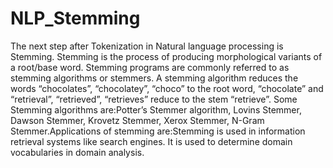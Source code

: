 # NLP_Stemming

The next step after Tokenization in Natural language processing is Stemming. Stemming is the process of producing morphological variants of a root/base word. Stemming programs are commonly referred to as stemming algorithms or stemmers. A stemming algorithm reduces the words “chocolates”, “chocolatey”, “choco” to the root word, “chocolate” and “retrieval”, “retrieved”, “retrieves” reduce to the stem “retrieve”.
Some Stemming algorithms are:Potter’s Stemmer algorithm, Lovins Stemmer, Dawson Stemmer, Krovetz Stemmer, Xerox Stemmer, N-Gram Stemmer.Applications of stemming are:Stemming is used in information retrieval systems like search engines.
It is used to determine domain vocabularies in domain analysis.

